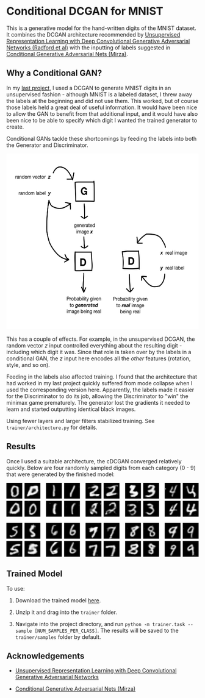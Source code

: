 # Conditional DCGAN for MNIST

This is a generative model for the hand-written digits of the MNIST dataset. It combines the DCGAN architecture recommended by [Unsupervised Representation Learning with Deep Convolutional Generative Adversarial Networks (Radford et al)](https://arxiv.org/pdf/1511.06434.pdf) with the inputting of labels suggested in [Conditional Generative Adversarial Nets (Mirza)](https://arxiv.org/pdf/1411.1784.pdf).

## Why a Conditional GAN?

In my [last project](https://github.com/sarahwolf32/DCGAN-for-MNIST), I used a DCGAN to generate MNIST digits in an unsupervised fashion - although MNIST is a labeled dataset, I threw away the labels at the beginning and did not use them. This worked, but of course those labels held a great deal of useful information. It would have been nice to allow the GAN to benefit from that additional input, and it would have also been nice to be able to specify which digit I wanted the trained generator to create. 

Conditional GANs tackle these shortcomings by feeding the labels into both the Generator and Discriminator. 

<p align="center"><img src='readme_images/cGAN_diagram2.png' height="461" width="565"></p>

This has a couple of effects. For example, in the unsupervised DCGAN, the random vector <i>z</i> input controlled everything about the resulting digit - including which digit it was. Since that role is taken over by the labels in a conditional GAN, the <i>z</i> input here encodes all the <i>other</i> features (rotation, style, and so on). 

Feeding in the labels also affected training. I found that the architecture that had worked in my last project quickly suffered from mode collapse when I used the corresponding version here. Apparently, the labels made it easier for the Discriminator to do its job, allowing the Discriminator to "win" the minimax game prematurely. The generator lost the gradients it needed to learn and started outputting identical black images. 

Using fewer layers and larger filters stabilized training. See ```trainer/architecture.py``` for details.

## Results

Once I used a suitable architecture, the cDCGAN converged relatively quickly. Below are four randomly sampled digits from each category (0 - 9) that were generated by the finished model:

<img src='readme_images/all_numbers.png' width="750">

## Trained Model

To use:

1. Download the trained model [here](https://storage.googleapis.com/gan-training-207705-public-bucket/MNIST-cDCGAN-model-1.zip).

2. Unzip it and drag into the ```trainer``` folder.

3. Navigate into the project directory, and run ```python -m trainer.task --sample [NUM_SAMPLES_PER_CLASS]```. The results will be saved to the ```trainer/samples``` folder by default.

## Acknowledgements

* [Unsupervised Representation Learning with Deep Convolutional Generative Adversarial Networks](https://arxiv.org/pdf/1511.06434.pdf)

* [Conditional Generative Adversarial Nets (Mirza)](https://arxiv.org/pdf/1411.1784.pdf)




